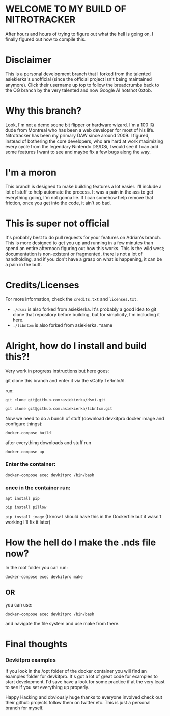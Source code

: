 # WELCOME TO MY BUILD OF NITROTRACKER

After hours and hours of trying to figure out what the hell is going on, I finally figured out how to compile this.

# Disclaimer

This is a personal development branch that I forked from the talented asiekierka's unofficial (since the official project isn't being maintained anymore). Click their username up top to follow the breadcrumbs back to the OG branch by the very talented and now Google AI hotshot 0xtob.

# Why this branch?

Look, I'm not a demo scene bit flipper or hardware wizard. I'm a 100 IQ dude from Montreal who has been a web developer for most of his life. Nitrotracker has been my primary DAW since around 2009. I figured, instead of bothering the core developers, who are hard at work maximizing every cycle from the legendary Nintendo DS/DSi, I would see if I can add some features I want to see and maybe fix a few bugs along the way.

# I'm a moron

This branch is designed to make building features a lot easier. I'll include a lot of stuff to help automate the process. It was a pain in the ass to get everything going, I'm not gonna lie. If I can somehow help remove that friction, once you get into the code, it ain't so bad.

# This is super not official

It's probably best to do pull requests for your features on Adrian's branch. This is more designed to get you up and running in a few minutes than spend an entire afternoon figuring out how this works. This is the wild west; documentation is non-existent or fragmented, there is not a lot of handholding, and if you don't have a grasp on what is happening, it can be a pain in the butt.

# Credits/Licenses
For more information, check the `credits.txt` and `licenses.txt`.

- `./dsmi` is also forked from asiekierka. It's probably a good idea to git clone that repository before building, but for simplicity, I'm including it here.
- `./libntxm` is also forked from asiekierka. ^same

# Alright, how do I install and build this?!
Very work in progress instructions but here goes:

git clone this branch and enter it via the sCaRy TeRmInAl.

run:

`git clone git@github.com:asiekierka/dsmi.git`

`git clone git@github.com:asiekierka/libntxm.git`

Now we need to do a bunch of stuff (download devkitpro docker image and configure things):

`docker-compose build`

after everything downloads and stuff run

`docker-compose up`

### Enter the container:

`docker-compose exec devkitpro /bin/bash`

### once in the container run:

`apt install pip`

`pip install pillow`

`pip install image`
(I know I should have this in the Dockerfile but it wasn't working I'll fix it later)
 
# How the hell do I make the .nds file now? 

In the root folder you can run: 

`docker-compose exec devkitpro make`

## OR 

you can use:

`docker-compose exec devkitpro /bin/bash`

and navigate the file system and use make from there.

# Final thoughts
### Devkitpro examples
If you look in the /opt folder of the docker container you will find an examples folder for devkitpro. It's got a lot of great code for examples to start development. I'd save have a look for some practice if at the very least to see if you set everything up properly.

Happy Hacking and obviously huge thanks to everyone involved check out their github projects follow them on twitter etc. This is just a personal branch for myself.